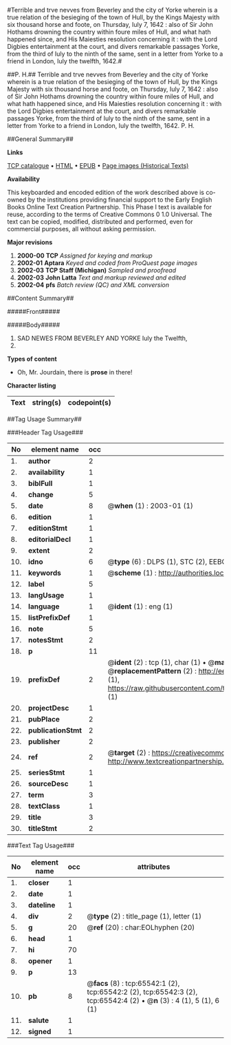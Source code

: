 #Terrible and trve nevves from Beverley and the city of Yorke wherein is a true relation of the besieging of the town of Hull, by the Kings Majesty with six thousand horse and foote, on Thursday, Iuly 7, 1642 : also of Sir John Hothams drowning the country within foure miles of Hull, and what hath happened since, and His Maiesties resolution concerning it : with the Lord Digbies entertainment at the court, and divers remarkable passages Yorke, from the third of Iuly to the ninth of the same, sent in a letter from Yorke to a friend in London, Iuly the twelfth, 1642.#

##P. H.##
Terrible and trve nevves from Beverley and the city of Yorke wherein is a true relation of the besieging of the town of Hull, by the Kings Majesty with six thousand horse and foote, on Thursday, Iuly 7, 1642 : also of Sir John Hothams drowning the country within foure miles of Hull, and what hath happened since, and His Maiesties resolution concerning it : with the Lord Digbies entertainment at the court, and divers remarkable passages Yorke, from the third of Iuly to the ninth of the same, sent in a letter from Yorke to a friend in London, Iuly the twelfth, 1642.
P. H.

##General Summary##

**Links**

[TCP catalogue](http://www.ota.ox.ac.uk/tcp/)  • 
[HTML](http://tei.it.ox.ac.uk/tcp/Texts-HTML/free/A42/A42996.html)  • 
[EPUB](http://tei.it.ox.ac.uk/tcp/Texts-EPUB/free/A42/A42996.epub) • 
[Page images (Historical Texts)](https://data.historicaltexts.jisc.ac.uk/view?pubId=eebo-12676198e&pageId=eebo-12676198e-65542-1)

**Availability**

This keyboarded and encoded edition of the
	       work described above is co-owned by the institutions
	       providing financial support to the Early English Books
	       Online Text Creation Partnership. This Phase I text is
	       available for reuse, according to the terms of Creative
	       Commons 0 1.0 Universal. The text can be copied,
	       modified, distributed and performed, even for
	       commercial purposes, all without asking permission.

**Major revisions**

1. __2000-00__ __TCP__ *Assigned for keying and markup*
1. __2002-01__ __Aptara__ *Keyed and coded from ProQuest page images*
1. __2002-03__ __TCP Staff (Michigan)__ *Sampled and proofread*
1. __2002-03__ __John Latta__ *Text and markup reviewed and edited*
1. __2002-04__ __pfs__ *Batch review (QC) and XML conversion*

##Content Summary##

#####Front#####

#####Body#####

1. SAD
NEWES FROM
BEVERLEY
AND
YORKE
Iuly the Twelfth,
1642.

**Types of content**

  * Oh, Mr. Jourdain, there is **prose** in there!

**Character listing**


|Text|string(s)|codepoint(s)|
|---|---|---|

##Tag Usage Summary##

###Header Tag Usage###

|No|element name|occ|attributes|
|---|---|---|---|
|1.|__author__|2||
|2.|__availability__|1||
|3.|__biblFull__|1||
|4.|__change__|5||
|5.|__date__|8| @__when__ (1) : 2003-01 (1)|
|6.|__edition__|1||
|7.|__editionStmt__|1||
|8.|__editorialDecl__|1||
|9.|__extent__|2||
|10.|__idno__|6| @__type__ (6) : DLPS (1), STC (2), EEBO-CITATION (1), OCLC (1), VID (1)|
|11.|__keywords__|1| @__scheme__ (1) : http://authorities.loc.gov/ (1)|
|12.|__label__|5||
|13.|__langUsage__|1||
|14.|__language__|1| @__ident__ (1) : eng (1)|
|15.|__listPrefixDef__|1||
|16.|__note__|5||
|17.|__notesStmt__|2||
|18.|__p__|11||
|19.|__prefixDef__|2| @__ident__ (2) : tcp (1), char (1)  •  @__matchPattern__ (2) : ([0-9\-]+):([0-9IVX]+) (1), (.+) (1)  •  @__replacementPattern__ (2) : http://eebo.chadwyck.com/downloadtiff?vid=$1&page=$2 (1), https://raw.githubusercontent.com/textcreationpartnership/Texts/master/tcpchars.xml#$1 (1)|
|20.|__projectDesc__|1||
|21.|__pubPlace__|2||
|22.|__publicationStmt__|2||
|23.|__publisher__|2||
|24.|__ref__|2| @__target__ (2) : https://creativecommons.org/publicdomain/zero/1.0/ (1), http://www.textcreationpartnership.org/docs/. (1)|
|25.|__seriesStmt__|1||
|26.|__sourceDesc__|1||
|27.|__term__|3||
|28.|__textClass__|1||
|29.|__title__|3||
|30.|__titleStmt__|2||


###Text Tag Usage###

|No|element name|occ|attributes|
|---|---|---|---|
|1.|__closer__|1||
|2.|__date__|1||
|3.|__dateline__|1||
|4.|__div__|2| @__type__ (2) : title_page (1), letter (1)|
|5.|__g__|20| @__ref__ (20) : char:EOLhyphen (20)|
|6.|__head__|1||
|7.|__hi__|70||
|8.|__opener__|1||
|9.|__p__|13||
|10.|__pb__|8| @__facs__ (8) : tcp:65542:1 (2), tcp:65542:2 (2), tcp:65542:3 (2), tcp:65542:4 (2)  •  @__n__ (3) : 4 (1), 5 (1), 6 (1)|
|11.|__salute__|1||
|12.|__signed__|1||

